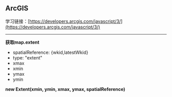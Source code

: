 ## ArcGIS ##
学习链接：[https://developers.arcgis.com/javascript/3/](https://developers.arcgis.com/javascript/3/)


----------
**获取map.extent** 

- spatialReference: {wkid,latestWkid}
- type: "extent"
- xmax
- xmin
- ymax
- ymin

**new Extent(xmin, ymin, xmax, ymax, spatialReference)**